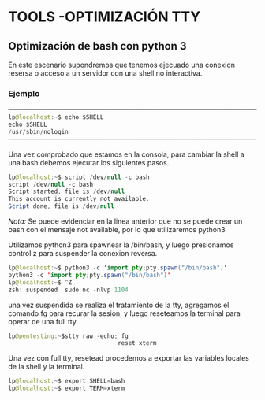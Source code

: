 # TOOLS -OPTIMIZACIÓN TTY 
## Optimización de bash con python 3
En este escenario supondremos que tenemos ejecuado una conexion resersa o acceso a un servidor con una shell no interactiva.

### Ejemplo
```java
────────────────────────────────────────────────────────────────────────────────────────────────────────────────────────────────
lp@localhost:~$ echo $SHELL
echo $SHELL
/usr/sbin/nologin
────────────────────────────────────────────────────────────────────────────────────────────────────────────────────────────────
```

Una vez comprobado que estamos en la consola, para cambiar la shell a una bash debemos ejecutar los siguientes pasos.

```java
lp@localhost:~$ script /dev/null -c bash
script /dev/null -c bash
Script started, file is /dev/null
This account is currently not available.
Script done, file is /dev/null
```

*_Nota:_* Se puede evidenciar en la linea anterior que no se puede crear un bash con el mensaje not available, por lo que utilizaremos python3

Utilizamos python3 para spawnear la /bin/bash, y luego presionamos control z para suspender la conexion reversa.
```java
lp@localhost:~$ python3 -c 'import pty;pty.spawn("/bin/bash")'
python3 -c 'import pty;pty.spawn("/bin/bash")'
lp@localhost:~$ ^Z
zsh: suspended  sudo nc -nlvp 1104
```

una vez suspendida se realiza el tratamiento de la tty, agregamos el comando fg para recurar la sesion, y luego reseteamos la terminal para operar de una full tty.

```java
lp@pentesting:~$stty raw -echo; fg
                               reset xterm
```

Una vez con full tty, resetead procedemos a exportar las variables locales de la shell y la terminal.

```java
lp@localhost:~$ export SHELL=bash
lp@localhost:~$ export TERM=xterm
```